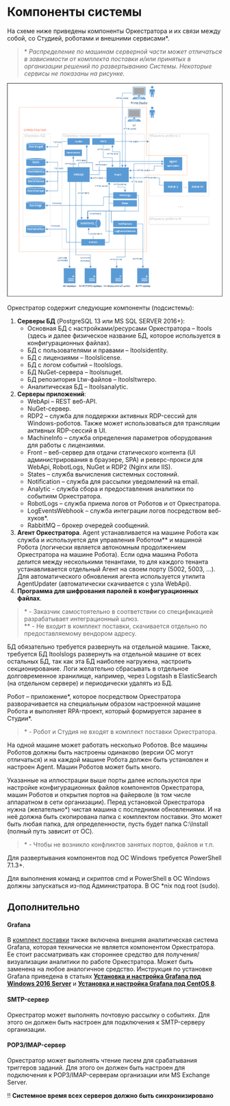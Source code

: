 # Компоненты системы

На схеме ниже приведены компоненты Оркестратора и их связи между собой, со Студией, роботами и внешними сервисами\*. 

> \* *Распределение по машинам серверной части может отличаться в зависимости от комплекта поставки и/или принятых в организации решений по развертыванию Системы. Некоторые сервисы не показаны на рисунке.*

![](../orchestrator-new/resources/Orch-components.PNG)

Оркестратор содержит следующие компоненты (подсистемы):

1.	**Серверы БД** (PostgreSQL 13 или MS SQL SERVER 2016+):
    * Основная БД с настройками/ресурсами Оркестратора – ltools (здесь и далее физическое название БД, которое используется в конфигурационных файлах).
    * БД с пользователями и правами – ltoolsidentity.
    * БД с лицензиями – ltoolslicense.
    * БД с логом событий – ltoolslogs.
    * БД NuGet-сервера – ltoolsnuget.
    * БД репозитория Ltw-файлов – ltoolsltwrepo.
    * Аналитическая БД – ltoolsanalytic.
2. **Серверы приложений**:
    * WebApi – REST веб-API.
    * NuGet-сервер.
    * RDP2 – служба для поддержки активных RDP-сессий для Windows-роботов. Также может использоваться для трансляции активных RDP-сессий в UI.
    * MachineInfo – служба определения параметров оборудования для работы с лицензиями.
    * Front – веб-сервер для отдачи статического контента (UI администрирования в браузере, SPA) и реверс-прокси для WebApi, RobotLogs, NuGet и RDP2 (Nginx или IIS).
    * States – служба вычисления системных состояний.
    * Notification – служба для рассылки уведомлений на email.
    * Analytic - служба сбора и предоставления аналитики по событиям Оркестратора.
    * RobotLogs – служба приема логов от Роботов и от Оркестратора. 
    * LogEventsWebhook – служба интеграции логов посредством веб-хуков\*.
    * RabbitMQ – брокер очередей сообщений.
3. **Агент Оркестратора**. Agent устанавливается на машине Робота как служба и используется для управления Роботом\*\* и машиной Робота (логически является автономным продолжением Оркестратора на машине Робота). 
Если одна машина Робота делится между несколькими тенантами, то для каждого тенанта устанавливается отдельный Агент на своем порту (5002, 5003, ...).
Для автоматического обновления агента используется утилита AgentUpdater (автоматически скачивается с узла WebApi).
4. **Программа для шифрования паролей в конфигурационных файлах**.

>  \* - Заказчик самостоятельно в соответствии со спецификацией разрабатывает интеграционный шлюз.  
>  \*\* - Не входит в комплект поставки, скачивается отдельно по предоставляемому вендором адресу.  

БД обязательно требуется развернуть на отдельной машине. Также, требуется БД ltoolslogs развернуть на отдельной машине от всех остальных БД, так как эта БД наиболее нагружена, настроить секционирование. 
Логи желательно сбрасывать в отдельное долговременное хранилище, например, через Logstash в ElasticSearch (на отдельном сервере) и периодически удалять из БД.

Робот – приложение\*, которое посредством Оркестратора разворачивается на специальным образом настроенной машине Робота и выполняет RPA-проект, который формируется заранее в Студии\*.

> \* - Робот и Студия не входят в комплект поставки Оркестратора.

На одной машине может работать несколько Роботов. Все машины Роботов должны быть настроены одинаково (версии ОС могут отличаться) и на каждой машине Робота должен быть установлен и настроен Agent. 
Машин Роботов может быть много.

Указанные на иллюстрации выше порты далее используются при настройке конфигурационных файлов компонентов Оркестратора, машин Роботов и открытия портов на файерволе (в том числе аппаратном в сети организации).
Перед установкой Оркестратора нужна (желательно\*) чистая  машина с последними обновлениями. И на неё должна быть скопирована папка с комплектом поставки. 
Это может быть любая папка, для определенности, пусть будет папка C:\Install (полный путь зависит от ОС).

> \* - Чтобы не возникло конфликтов занятых портов, файлов и т.п.

Для развертывания компонентов под OC Windows требуется PowerShell 7.1.3+. 

Для выполнения команд и скриптов cmd и PowerShell в ОС Windows должны запускаться из-под Администратора. В OC *nix под root (sudo).

## Дополнительно

#### Grafana

В [комплект поставки](https://docs.primo-rpa.ru/primo-rpa/orchestrator/orchestrator-sys-admin/deployment/kit) также включена внешняя аналитическая система Grafana, 
которая технически не является компонентом Оркестратора. Ее стоит рассматривать как стороннее средство для получения/визуализации аналитики 
по работе Оркестратора. Может быть заменена на любое аналогичное средство. Инструкция по установке Grafana приведена в статьях [**Установка и настройка Grafana под Windows 2016 Server**](https://docs.primo-rpa.ru/primo-rpa/orchestrator/orchestrator-sys-admin/install/windows/additional-components-win/grafana-win) и 
[**Установка и настройка Grafana под CentOS 8**](https://docs.primo-rpa.ru/primo-rpa/orchestrator/orchestrator-sys-admin/install/linux/additional-components-linux/grafana-linux-centos).

#### SMTP-сервер

Оркестратор может выполнять почтовую рассылку о событиях. Для этого он должен быть настроен для подключения к SMTP-серверу организации.

#### POP3/IMAP-сервер

Оркестратор может выполнять чтение писем для срабатывания триггеров заданий. Для этого он должен быть настроен для подключения к POP3/IMAP-серверам организации или MS Exchange Server.

:bangbang: **Системное время всех серверов должно быть синхронизировано**
